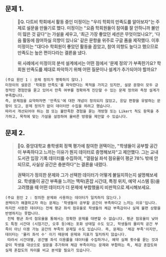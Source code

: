 ## 문제 1.

> 🧚**Q. 다트비 학회에서 활동 중인 미정이는 "우리 학회의 만족도를 알아보자"는 주제로 설문을 만들기로 했다. 미정이는 "요즘 학회원들이 참여를 잘 안하니까 불만이 많은 것 같다"는 가설을 세우고, '최근 가장 좋았던 세션은 무엇이었나요?', '다음 활동에 참여하실 의향이 있나요' 같은 문항을 위주로 구글 폼을 제작했다. 이후 미정이는 "대다수 학회원이 좋았던 활동을 꼽았고, 참여 의향도 높다고 했으므로 만족도는 높은 편이다라는 결론을 냈다.**
>
> **위 사례에서 미정이의 분석 설계에서는 어떤 점에서 '문제 정의'가 부족한가요? 학회원 만족도를 제대로 파악하기 위해 어떤 질문이나 설계가 추가되어야 할까요?**



```
(주요 원인 1 : 문제 정의가 명확하지 않다.)
미정이의 설문은 '학회원 만족도'를 파악한다는 목적을 가지고 있지만, 설문 문항이 모두 긍정적인 경험만을 묻고 있어서 만족 여부를 정확하게 진단할 수 있는 문제 정의와 측정 설계가 부족합니다. 
즉, 문제점을 요약하자면 '만족도'에 대한 개념이 정의되지 않았고, 응답 편향을 유발하는 문항이 있고, 문제 정의가 없이 데이터만 수집을 하려고 했습니다. 
따라서 개선되어야 하는 점 또는 불만족한 경험을 묻는 개방형 또는 Likert 척도 항목을 추가하고, 목적에 맞는 가설을 설정하여 올바른 방향을 제안할 수 있습니다. 
```



## 문제 2.

> 🧚**Q. 중앙대학교 총학생회 정책 평가에 참여한 권택이는, "학생들이 공부할 공간이 부족하다고 느끼는 이유가 뭔지 데이터로 증명해보자"고 제안했다. 그는 교내 도서관 입장 기록 데이터를 수집하여, "열람실 좌석 점유율이 평균 78% 밖에 안 되므로, 사실상 공간은 충분하다"는 결론을 내렸다.**
>
> **권택이가 정의한 문제와 그가 선택한 데이터가 어떻게 불일치하는지 설명해보세요. 학생들이 공간 부족을 느끼는 맥락(혼잡 시간대, 특정 위치, 예약 시스템 등)을 고려했을 때 어떤 데이터가 더 문제에 부합했을지 비판적으로 제시해보세요.**



~~~
(주요 원인 2 : 정의한 문제와 사용하는 데이터가 일치하지 않는다.)
권택이가 해결하고자 하는 문제는 '학생들이 공부할 공간이 부족하다고 느끼는 이유'입니다. 하지만 사용한 데이터는 전체 평균 좌석 점유율로 학생들의 체감 부족감이나 실제 불편 상황을 반영하지는 못합니다. 
 전체 평균 좌석 점유율을 통해서는 정확한 문제를 대변할 수 없습니다. 평균 점유율이 낮아도 특정 시간대 (시험기간, 오후 등)에는 포화 상태일 수도 있고, 학생들의 물리적 공간 부족이 아닌 이용 가능 공간의 부족의 문제일 수도 있습니다. 즉, 문제는 '체감 부족'이지만, 데이터는 '물리 좌석 수' 이기 때문에 문제와 지표가 일치하지 않습니다. 
 따라서 시간대별, 공간별 좌석 이용률을 데이터를 수집하거나, 예약 실패 횟수를 묻는 것과 같이 학생을 대상으로 설문을 추가하여 체감 부족이라는 문제와 부합하는 즉, 체감 혼잡도와 실제 혼잡도의 차이를 비교 분석할 필요가 있습니다. 
~~~
